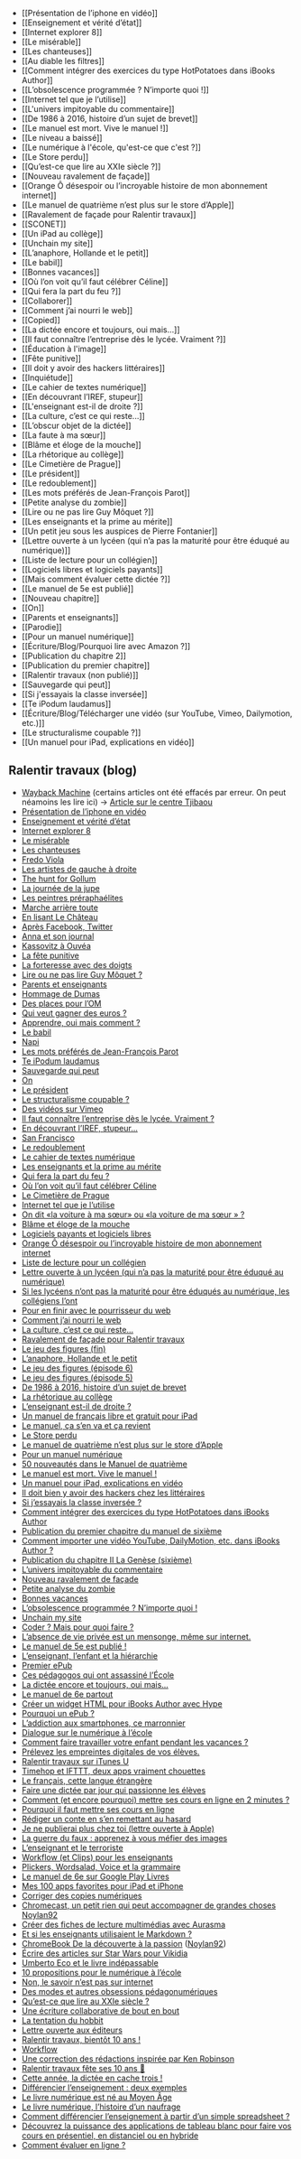 - [[Présentation de l’iphone en vidéo]]
- [[Enseignement et vérité d’état]]
- [[Internet explorer 8]]
- [[Le misérable]]
- [[Les chanteuses]]
- [[Au diable les filtres]]
- [[Comment intégrer des exercices du type HotPotatoes dans iBooks Author]]
- [[L’obsolescence programmée ? N’importe quoi !]]
- [[Internet tel que je l’utilise]]
- [[L'univers impitoyable du commentaire]]
- [[De 1986 à 2016, histoire d’un sujet de brevet]]
- [[Le manuel est mort. Vive le manuel !]]
- [[Le niveau a baissé]]
- [[Le numérique à l'école, qu'est-ce que c'est ?]]
- [[Le Store perdu]]
- [[Qu’est-ce que lire au XXIe siècle ?]]
- [[Nouveau ravalement de façade]]
- [[Orange Ô désespoir ou l’incroyable histoire de mon abonnement internet]]
- [[Le manuel de quatrième n’est plus sur le store d’Apple]]
- [[Ravalement de façade pour Ralentir travaux]]
- [[SCONET]]
- [[Un iPad au collège]]
- [[Unchain my site]]
- [[L’anaphore, Hollande et le petit]]
- [[Le babil]]
- [[Bonnes vacances]]
- [[Où l’on voit qu’il faut célébrer Céline]]
- [[Qui fera la part du feu ?]]
- [[Collaborer]]
- [[Comment j’ai nourri le web]]
- [[Copied]]
- [[La dictée encore et toujours, oui mais…]]
- [[Il faut connaître l’entreprise dès le lycée. Vraiment ?]]
- [[Éducation à l'image]]
- [[Fête punitive]]
- [[Il doit y avoir des hackers littéraires]]
- [[Inquiétude]]
- [[Le cahier de textes numérique]]
- [[En découvrant l’IREF, stupeur]]
- [[L'enseignant est-il de droite ?]]
- [[La culture, c’est ce qui reste...]]
- [[L’obscur objet de la dictée]]
- [[La faute à ma sœur]]
- [[Blâme et éloge de la mouche]]
- [[La rhétorique au collège]]
- [[Le Cimetière de Prague]]
- [[Le président]]
- [[Le redoublement]]
- [[Les mots préférés de Jean-François Parot]]
- [[Petite analyse du zombie]]
- [[Lire ou ne pas lire Guy Môquet ?]]
- [[Les enseignants et la prime au mérite]]
- [[Un petit jeu sous les auspices de Pierre Fontanier]]
- [[Lettre ouverte à un lycéen (qui n’a pas la maturité pour être éduqué au numérique)]]
- [[Liste de lecture pour un collégien]]
- [[Logiciels libres et logiciels payants]]
- [[Mais comment évaluer cette dictée ?]]
- [[Le manuel de 5e est publié]]
- [[Nouveau chapitre]]
- [[On]]
- [[Parents et enseignants]]
- [[Parodie]]
- [[Pour un manuel numérique]]
- [[Écriture/Blog/Pourquoi lire avec Amazon ?]]
- [[Publication du chapitre 2]]
- [[Publication du premier chapitre]]
- [[Ralentir travaux (non publié)]]
- [[Sauvegarde qui peut]]
- [[Si j'essayais la classe inversée]]
- [[Te iPodum laudamus]]
- [[Écriture/Blog/Télécharger une vidéo (sur YouTube, Vimeo, Dailymotion, etc.)]]
- [[Le structuralisme coupable ?]]
- [[Un manuel pour iPad, explications en vidéo]]

## Ralentir travaux (blog) 
- [Wayback Machine](https://web.archive.org/web/20080601000000*/https://www.ralentirtravaux.com/le_blog/) (certains articles ont été effacés par erreur. On peut néamoins les lire ici) -> [Article sur le centre Tjibaou](https://web.archive.org/web/20081118174118/https://www.ralentirtravaux.com/le_blog/)
- [Présentation de l’iphone en vidéo](https://www.ralentirtravaux.com/le_blog/presentation-de-liphone-en-video/)
- [Enseignement et vérité d’état](https://www.ralentirtravaux.com/le_blog/enseignement-et-verite-detat/)
- [Internet explorer 8](https://www.ralentirtravaux.com/le_blog/internet-explorer-8/)
- [Le misérable](https://www.ralentirtravaux.com/le_blog/le-miserable/)
- [Les chanteuses](https://www.ralentirtravaux.com/le_blog/les-chanteuses/)
- [Fredo Viola](https://www.ralentirtravaux.com/le_blog/fredo-viola/)
- [Les artistes de gauche à droite](https://www.ralentirtravaux.com/le_blog/les-artistes-de-gauche-a-droite/)
- [The hunt for Gollum](https://www.ralentirtravaux.com/le_blog/the-hunt-for-gollum/)
- [La journée de la jupe](https://www.ralentirtravaux.com/le_blog/la-journee-de-la-jupe/)
- [Les peintres préraphaélites](https://www.ralentirtravaux.com/le_blog/les-peintres-preraphaelites/)
- [Marche arrière toute](https://www.ralentirtravaux.com/le_blog/marche-arriere-toute/)
- [En lisant Le Château](https://www.ralentirtravaux.com/le_blog/en-lisant-le-chateau/)
- [Après Facebook, Twitter](https://www.ralentirtravaux.com/le_blog/apres-facebook-twitter/)
- [Anna et son journal](https://www.ralentirtravaux.com/le_blog/anna-et-son-journal/)
- [Kassovitz à Ouvéa](https://www.ralentirtravaux.com/le_blog/kassovitz-a-ouvea/)
- [La fête punitive](https://www.ralentirtravaux.com/le_blog/la-fete-punitive/)
- [La forteresse avec des doigts](https://www.ralentirtravaux.com/le_blog/la-forteresse-avec-des-doigts/)
- [Lire ou ne pas lire Guy Môquet ?](https://www.ralentirtravaux.com/le_blog/1051/)
- [Parents et enseignants](https://www.ralentirtravaux.com/le_blog/parents-et-enseignants/)
- [Hommage de Dumas](https://www.ralentirtravaux.com/le_blog/hommage-de-dumas/)
- [Des places pour l’OM](https://www.ralentirtravaux.com/le_blog/des-places-pour-lom/)
- [Qui veut gagner des euros ?](https://www.ralentirtravaux.com/le_blog/qui-veut-gagner-des-euros/)
- [Apprendre, oui mais comment ?](https://www.ralentirtravaux.com/le_blog/1018/)
- [Le babil](https://www.ralentirtravaux.com/le_blog/le-babil/)
- [Napi](https://www.ralentirtravaux.com/le_blog/napus/)
- [Les mots préférés de Jean-François Parot](https://www.ralentirtravaux.com/le_blog/les-mots-preferes-de-jean-francois-parot/)
- [Te iPodum laudamus](https://www.ralentirtravaux.com/le_blog/te-ipodum-laudamus/)
- [Sauvegarde qui peut](https://www.ralentirtravaux.com/le_blog/sauvegarde-qui-peut/)
- [On](https://www.ralentirtravaux.com/le_blog/on/)
- [Le président](https://www.ralentirtravaux.com/le_blog/le-president/)
- [Le structuralisme coupable ?](https://www.ralentirtravaux.com/le_blog/le-structuralisme-coupable/)
- [Des vidéos sur Vimeo](https://www.ralentirtravaux.com/le_blog/des-videos-sur-vimeo/)
- [Il faut connaître l’entreprise dès le lycée. Vraiment ?](https://www.ralentirtravaux.com/le_blog/il-faut-connaitre-l%E2%80%99entreprise-des-le-lycee-vraiment/)
- [En découvrant l’IREF, stupeur…](https://www.ralentirtravaux.com/le_blog/en-decouvrant-liref-stupeur/)
- [San Francisco](https://www.ralentirtravaux.com/le_blog/san-francisco/)
- [Le redoublement](https://www.ralentirtravaux.com/le_blog/le-redoublement/)
- [Le cahier de textes numérique](https://www.ralentirtravaux.com/le_blog/1205/)
- [Les enseignants et la prime au mérite](https://www.ralentirtravaux.com/le_blog/les-enseignants-et-la-prime-au-merite/)
- [Qui fera la part du feu ?](https://www.ralentirtravaux.com/le_blog/qui-fera-la-part-du-feu/)
- [Où l’on voit qu’il faut célébrer Céline](https://www.ralentirtravaux.com/le_blog/ou-lon-voit-quil-faut-celebrer-celine/)
- [Le Cimetière de Prague](https://www.ralentirtravaux.com/le_blog/le-cimetiere-de-prague/)
- [Internet tel que je l’utilise](https://www.ralentirtravaux.com/le_blog/internet-comme-je-le-concois/)
- [On dit «la voiture à ma sœur» ou «la voiture de ma sœur » ?](https://www.ralentirtravaux.com/le_blog/on-dit-%C2%ABla-voiture-a-ma-soeur%C2%BB-ou-%C2%ABla-voiture-de-ma-soeur-%C2%BB/)
- [Blâme et éloge de la mouche](https://www.ralentirtravaux.com/le_blog/blame-et-eloge-de-la-mouche/)
- [Logiciels payants et logiciels libres](https://www.ralentirtravaux.com/le_blog/logiciel-payant-et-logiciel-libre/)
- [Orange Ô désespoir ou l’incroyable histoire de mon abonnement internet](https://www.ralentirtravaux.com/le_blog/orange-o-desespoir-ou-l%E2%80%99incroyable-histoire-de-mon-abonnement-internet/)
- [Liste de lecture pour un collégien](https://www.ralentirtravaux.com/le_blog/liste-de-lecture-pour-un-collegien/)
- [Lettre ouverte à un lycéen (qui n’a pas la maturité pour être éduqué au numérique)](https://www.ralentirtravaux.com/le_blog/lettre-ouverte-a-un-lyceen-qui-na-pas-la-maturite-pour-etre-eduque-au-numerique/)
- [Si les lycéens n’ont pas la maturité pour être éduqués au numérique, les collégiens l’ont](https://www.ralentirtravaux.com/le_blog/si-les-lyceens-nont-pas-la-maturite-pour-etre-eduquer-au-numerique-les-collegiens-lont/)
- [Pour en finir avec le pourrisseur du web](https://www.ralentirtravaux.com/le_blog/pour-en-finir-avec-le-pourrisseur-du-web/)
- [Comment j’ai nourri le web](https://www.ralentirtravaux.com/le_blog/comment-jai-nourri-le-web/)
- [La culture, c’est ce qui reste…](https://www.ralentirtravaux.com/le_blog/la-culture-cest-ce-qui-reste/)
- [Ravalement de façade pour Ralentir travaux](https://www.ralentirtravaux.com/le_blog/ravalement-de-facade-pour-ralentir-travaux/)
- [Le jeu des figures (fin)](https://www.ralentirtravaux.com/le_blog/le-jeu-des-figures-fin/)
- [L’anaphore, Hollande et le petit](https://www.ralentirtravaux.com/le_blog/lanaphore-hollande-et-le-petit/)
- [Le jeu des figures (épisode 6)](https://www.ralentirtravaux.com/le_blog/le-jeu-des-figures-episode-6-2/)
- [Le jeu des figures (épisode 5)](https://www.ralentirtravaux.com/le_blog/le-jeu-des-figures-episode-6/)
- [De 1986 à 2016, histoire d’un sujet de brevet](https://www.ralentirtravaux.com/le_blog/de-1986-a-2012-histoire-dun-sujet-de-brevet/)
- [La rhétorique au collège](https://www.ralentirtravaux.com/le_blog/la-rhetorique-au-college/)
- [L’enseignant est-il de droite ?](https://www.ralentirtravaux.com/le_blog/lenseignant-est-il-de-droite/)
- [Un manuel de français libre et gratuit pour iPad](https://www.ralentirtravaux.com/le_blog/un-manuel-libre-et-gratuit-pour-ipad/)
- [Le manuel, ça s’en va et ça revient](https://www.ralentirtravaux.com/le_blog/le-manuel-ca-sen-va-et-ca-revient/)
- [Le Store perdu](https://www.ralentirtravaux.com/le_blog/le-store-perdu/)
- [Le manuel de quatrième n’est plus sur le store d’Apple](https://www.ralentirtravaux.com/le_blog/le-manuel-de-quatrieme-nest-plus-sur-le-store-dapple/)
- [Pour un manuel numérique](https://www.ralentirtravaux.com/le_blog/pour-un-manuel-numerique/)
- [50 nouveautés dans le Manuel de quatrième](https://www.ralentirtravaux.com/le_blog/50-nouveautes-dans-le-manuel-de-quatrieme/)
- [Le manuel est mort. Vive le manuel !](https://www.ralentirtravaux.com/le_blog/le-manuel-est-mort-vive-le-manuel/)
- [Un manuel pour iPad, explications en vidéo](https://www.ralentirtravaux.com/le_blog/un-manuel-pour-ipad-explications-en-video/)
- [Il doit bien y avoir des hackers chez les littéraires](https://www.ralentirtravaux.com/le_blog/il-doit-bien-y-avoir-des-hackers-chez-les-litteraires/)
- [Si j’essayais la classe inversée ?](https://www.ralentirtravaux.com/le_blog/si-jessayais-la-classe-inversee/)
- [Comment intégrer des exercices du type HotPotatoes dans iBooks Author](https://www.ralentirtravaux.com/le_blog/comment-integrer-des-exercices-du-type-hotpotatoes-dans-ibooks-author/)
- [Publication du premier chapitre du manuel de sixième](https://www.ralentirtravaux.com/le_blog/publication-du-premier-chapitre-du-manuel-de-sixieme/)
- [Comment importer une vidéo YouTube, DailyMotion, etc. dans iBooks Author ?](https://www.ralentirtravaux.com/le_blog/comment-importer-une-video-youtube-dailymotion-etc-dans-ibooks-author/)
- [Publication du chapitre II La Genèse (sixième)](https://www.ralentirtravaux.com/le_blog/publication-du-chapitre-ii-la-genese-sixieme/)
- [L’univers impitoyable du commentaire](https://www.ralentirtravaux.com/le_blog/lunivers-impitoyable-du-commentaire/)
- [Nouveau ravalement de façade](https://www.ralentirtravaux.com/le_blog/nouveau-ravalement-de-facade/)
- [Petite analyse du zombie](https://www.ralentirtravaux.com/le_blog/petite-analyse-du-zombie/)
- [Bonnes vacances](https://www.ralentirtravaux.com/le_blog/bonnes-vacances/)
- [L’obsolescence programmée ? N’importe quoi !](https://www.ralentirtravaux.com/le_blog/lobsolescence-programmee-nimporte-quoi/)
- [Unchain my site](https://www.ralentirtravaux.com/le_blog/unchain-my-site/)
- [Coder ? Mais pour quoi faire ?](https://www.ralentirtravaux.com/le_blog/coder-mais-pourquoi-faire/)
- [L’absence de vie privée est un mensonge, même sur internet.](https://www.ralentirtravaux.com/le_blog/labsence-de-vie-privee-est-un-mensonge-meme-sur-internet/)
- [Le manuel de 5e est publié !](https://www.ralentirtravaux.com/le_blog/le-manuel-de-5e-est-publie/)
- [L’enseignant, l’enfant et la hiérarchie](https://www.ralentirtravaux.com/le_blog/lenseignant-lenfant-et-la-hierarchie/)
- [Premier ePub](https://www.ralentirtravaux.com/le_blog/premier-epub/)
- [Ces pédagogos qui ont assassiné l’École](https://www.ralentirtravaux.com/le_blog/ces-pedagogos-qui-ont-assassine-lecole/)
- [La dictée encore et toujours, oui mais…](https://www.ralentirtravaux.com/le_blog/2618/)
- [Le manuel de 6e partout](https://www.ralentirtravaux.com/le_blog/le-manuel-de-6e-partout/)
- [Créer un widget HTML pour iBooks Author avec Hype](https://www.ralentirtravaux.com/le_blog/creer-un-widget-html-pour-ibooks-author-avec-hype/)
- [Pourquoi un ePub ?](https://www.ralentirtravaux.com/le_blog/pourquoi-un-epub/)
- [L’addiction aux smartphones, ce marronnier](https://www.ralentirtravaux.com/le_blog/laddiction-aux-smartphones/)
- [Dialogue sur le numérique à l’école](https://www.ralentirtravaux.com/le_blog/dialogue-sur-le-numerique-a-lecole/)
- [Comment faire travailler votre enfant pendant les vacances ?](https://www.ralentirtravaux.com/le_blog/comment-faire-travailler-votre-enfant-pendant-les-vacances/)
- [Prélevez les empreintes digitales de vos élèves.](https://www.ralentirtravaux.com/le_blog/prelevez-les-empreintes-digitales-de-vos-eleves/)
- [Ralentir travaux sur iTunes U](https://www.ralentirtravaux.com/le_blog/ralentir-travaux-sur-itunes-u/)
- [Timehop et IFTTT, deux apps vraiment chouettes](https://www.ralentirtravaux.com/le_blog/timehop-et-ifttt-deux-apps-vraiment-chouettes/)
- [Le français, cette langue étrangère](https://www.ralentirtravaux.com/le_blog/le-francais-cette-langue-etrangere/)
- [Faire une dictée par jour qui passionne les élèves](https://www.ralentirtravaux.com/le_blog/2758/)
- [Comment (et encore pourquoi) mettre ses cours en ligne en 2 minutes ?](https://www.ralentirtravaux.com/le_blog/comment-mettre-ses-cours-en-ligne-en-2-minutes/)
- [Pourquoi il faut mettre ses cours en ligne](https://www.ralentirtravaux.com/le_blog/pourquoi-il-faut-mettre-ses-cours-en-ligne/)
- [Rédiger un conte en s’en remettant au hasard](https://www.ralentirtravaux.com/le_blog/rediger-un-conte-en-sen-remettant-au-hasard/)
- [Je ne publierai plus chez toi (lettre ouverte à Apple)](https://www.ralentirtravaux.com/le_blog/je-ne-publierai-plus-chez-toi-lettre-ouverte-a-apple/)
- [La guerre du faux : apprenez à vous méfier des images](https://www.ralentirtravaux.com/le_blog/2871/)
- [L’enseignant et le terroriste](https://www.ralentirtravaux.com/le_blog/lenseignant-et-le-terroriste/)
- [Workflow (et Clips) pour les enseignants](https://www.ralentirtravaux.com/le_blog/workflow-et-clips-pour-les-enseignants/)
- [Plickers, Wordsalad, Voice et la grammaire](https://www.ralentirtravaux.com/le_blog/plickers-wordsalad-voice-et-la-grammaire/)
- [Le manuel de 6e sur Google Play Livres](https://www.ralentirtravaux.com/le_blog/le-manuel-de-6e-sur-google-play-livres/)
- [Mes 100 apps favorites pour iPad et iPhone](https://www.ralentirtravaux.com/le_blog/mes-100-apps-favorites-pour-ipad-et-iphone/)
- [Corriger des copies numériques](https://www.ralentirtravaux.com/le_blog/corriger-des-copies-numeriques/)
- [Chromecast, un petit rien qui peut accompagner de grandes choses](https://www.ralentirtravaux.com/le_blog/chromecast-un-petit-rien-qui-peut-accompagner-de-grandes-choses/) [Noylan92](https://twitter.com/noylan92)
- [Créer des fiches de lecture multimédias avec Aurasma](https://www.ralentirtravaux.com/le_blog/creer-des-fiches-de-lecture-multimedias-avec-aurasma/)
- [Et si les enseignants utilisaient le Markdown ?](https://www.ralentirtravaux.com/le_blog/ecrire-un-article-en-markdown/)
- [ChromeBook De la découverte à la passion](https://www.ralentirtravaux.com/le_blog/chromebook-de-la-decouverte-a-la-passion/) ([Noylan92](https://twitter.com/noylan92))
- [Écrire des articles sur Star Wars pour Vikidia](https://www.ralentirtravaux.com/le_blog/ecrire-des-articles-sur-star-wars-pour-vikidia/)
- [Umberto Eco et le livre indépassable](https://www.ralentirtravaux.com/le_blog/umberto-eco-et-le-livre-indepassable/)
- [10 propositions pour le numérique à l’école](https://www.ralentirtravaux.com/le_blog/10-propositions-pour-le-numerique-a-lecole/)
- [Non, le savoir n’est pas sur internet](https://www.ralentirtravaux.com/le_blog/non-le-savoir-nest-pas-sur-internet/)
- [Des modes et autres obsessions pédagonumériques](https://www.ralentirtravaux.com/le_blog/des-modes-et-autres-obsessions-pedagonumeriques/)
- [Qu’est-ce que lire au XXIe siècle ?](https://www.ralentirtravaux.com/le_blog/quest-ce-que-lire-au-xxie-siecle/)
- [Une écriture collaborative de bout en bout](https://www.ralentirtravaux.com/le_blog/une-ecriture-collaborative-de-bout-en-bout/)
- [La tentation du hobbit](https://www.ralentirtravaux.com/le_blog/la-tentation-du-hobbit/)
- [Lettre ouverte aux éditeurs](https://www.ralentirtravaux.com/le_blog/lettre-ouverte-aux-editeurs/)
- [Ralentir travaux, bientôt 10 ans !](https://www.ralentirtravaux.com/le_blog/ralentir-travaux-bientot-10-ans/)
- [Workflow](https://www.ralentirtravaux.com/le_blog/workflow/)
- [Une correction des rédactions inspirée par Ken Robinson](https://www.ralentirtravaux.com/le_blog/une-correction-des-redactions-inspiree-par-ken-robinson/)
- [Ralentir travaux fête ses 10 ans 🎂](https://www.ralentirtravaux.com/le_blog/ralentir-travaux-fete-ses-10-ans-%F0%9F%8E%82/)
- [Cette année, la dictée en cache trois !](https://www.ralentirtravaux.com/le_blog/cette-annee-la-dictee-en-cache-trois/)
- [Différencier l’enseignement : deux exemples](https://www.ralentirtravaux.com/le_blog/differencier-lenseignement-deux-exemples/)
- [Le livre numérique est né au Moyen Âge](https://www.ralentirtravaux.com/le_blog/le-livre-numerique-est-ne-au-moyen-age/)
- [Le livre numérique, l’histoire d’un naufrage](https://www.ralentirtravaux.com/le_blog/le-livre-numerique-lhistoire-dun-naufrage/)
- [Comment différencier l’enseignement à partir d’un simple spreadsheet ?](https://www.ralentirtravaux.com/le_blog/comment-differencier-lenseignement-a-partir-dun-simple-spreadsheet/)
- [Découvrez la puissance des applications de tableau blanc pour faire vos cours en présentiel, en distanciel ou en hybride](https://www.ralentirtravaux.com/le_blog/decouvrez-la-puissance-des-applications-de-tableau-blanc-pour-faire-vos-cours-en-presentiel-en-distanciel-ou-en-hybride/)
- [Comment évaluer en ligne ?](https://www.ralentirtravaux.com/le_blog/comment-evaluer-en-ligne/)